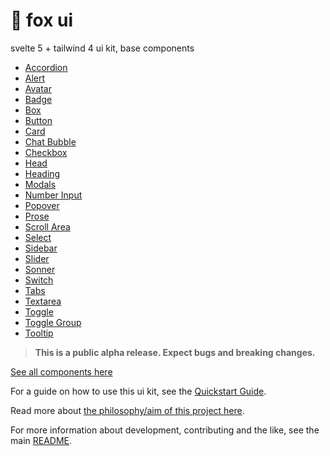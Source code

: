 # 🦊 fox ui

svelte 5 + tailwind 4 ui kit, base components

- [Accordion](https://flo-bit.dev/ui-kit/components/base/accordion)
- [Alert](https://flo-bit.dev/ui-kit/components/base/alert)
- [Avatar](https://flo-bit.dev/ui-kit/components/base/avatar)
- [Badge](https://flo-bit.dev/ui-kit/components/base/badge)
- [Box](https://flo-bit.dev/ui-kit/components/base/box)
- [Button](https://flo-bit.dev/ui-kit/components/base/button)
- [Card](https://flo-bit.dev/ui-kit/components/base/cards)
- [Chat Bubble](https://flo-bit.dev/ui-kit/components/base/chat-bubble)
- [Checkbox](https://flo-bit.dev/ui-kit/components/base/checkbox)
- [Head](https://flo-bit.dev/ui-kit/components/base/head)
- [Heading](https://flo-bit.dev/ui-kit/components/base/image)
- [Modals](https://flo-bit.dev/ui-kit/components/base/modal)
- [Number Input](https://flo-bit.dev/ui-kit/components/base/number-input)
- [Popover](https://flo-bit.dev/ui-kit/components/base/popover)
- [Prose](https://flo-bit.dev/ui-kit/components/base/prose)
- [Scroll Area](https://flo-bit.dev/ui-kit/components/base/scroll-area)
- [Select](https://flo-bit.dev/ui-kit/components/base/select)
- [Sidebar](https://flo-bit.dev/ui-kit/components/base/sidebar)
- [Slider](https://flo-bit.dev/ui-kit/components/base/slider)
- [Sonner](https://flo-bit.dev/ui-kit/components/base/sonner)
- [Switch](https://flo-bit.dev/ui-kit/components/base/switch)
- [Tabs](https://flo-bit.dev/ui-kit/components/base/tabs)
- [Textarea](https://flo-bit.dev/ui-kit/components/base/textarea)
- [Toggle](https://flo-bit.dev/ui-kit/components/base/toggle)
- [Toggle Group](https://flo-bit.dev/ui-kit/components/base/toggle-group)
- [Tooltip](https://flo-bit.dev/ui-kit/components/base/tooltip)

> **This is a public alpha release. Expect bugs and breaking changes.**

[See all components here](https://flo-bit.dev/ui-kit)

For a guide on how to use this ui kit, see the [Quickstart Guide](https://flo-bit.dev/ui-kit/docs/quick-start).

Read more about [the philosophy/aim of this project here](https://flo-bit.dev/ui-kit/docs/philosophy).

For more information about development, contributing and the like, see the main [README](https://github.com/flo-bit/ui-kit/blob/main/README.md).